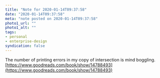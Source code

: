 ```yaml
---
title: "Note for 2020-01-14T09:37:58"
date: "2020-01-14T09:37:58"
meta: "note posted on 2020-01-14T09:37:58"
photo1_url: ""
photo1_alt: ""
tags:
- personal
- enterprise-design
syndication: false
---
```

The number of printing errors in my copy of intersection is mind boggling.
[https://www.goodreads.com/book/show/14788493](https://www.goodreads.com/book/show/14788493)
